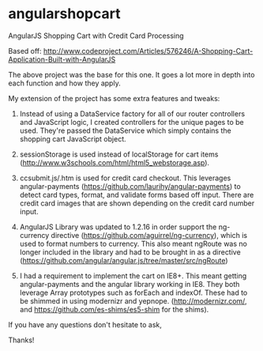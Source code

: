 angularshopcart
===============

AngularJS Shopping Cart with Credit Card Processing

Based off: http://www.codeproject.com/Articles/576246/A-Shopping-Cart-Application-Built-with-AngularJS

The above project was the base for this one. It goes a lot more in depth into each function and how they apply.

My extension of the project has some extra features and tweaks:

1) Instead of using a DataService factory for all of our router controllers and JavaScript logic, I created controllers for the unique pages to be used. They're passed the DataService which simply contains the shopping cart JavaScript object.

2) sessionStorage is used instead of localStorage for cart items (http://www.w3schools.com/html/html5_webstorage.asp).

3) ccsubmit.js/.htm is used for credit card checkout. This leverages angular-payments (https://github.com/laurihy/angular-payments) to detect card types, format, and validate forms based off input. There are credit card images that are shown depending on the credit card number input.

4) AngularJS Library was updated to 1.2.16 in order support the ng-currency directive (https://github.com/aguirrel/ng-currency), which is used to format numbers to currency. This also meant ngRoute was no longer included in the library and had to be brought in as a directive (https://github.com/angular/angular.js/tree/master/src/ngRoute)

5) I had a requirement to implement the cart on IE8+. This meant getting angular-payments and the angular library working in IE8. They both leverage Array prototypes such as forEach and indexOf. These had to be shimmed in using modernizr and yepnope. (http://modernizr.com/, and https://github.com/es-shims/es5-shim for the shims).

If you have any questions don't hesitate to ask,


Thanks!
